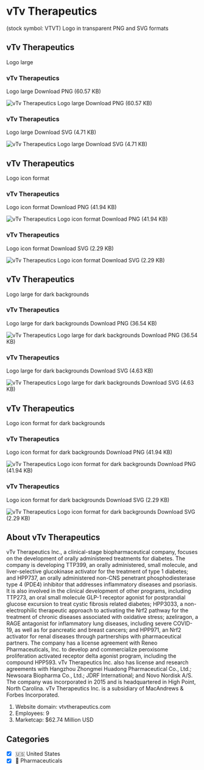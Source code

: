 # vTv Therapeutics
 (stock symbol: VTVT) Logo in transparent PNG and SVG formats

## vTv Therapeutics
 Logo large

### vTv Therapeutics
 Logo large Download PNG (60.57 KB)

![vTv Therapeutics
 Logo large Download PNG (60.57 KB)](/img/orig/VTVT_BIG-1a6c0baa.png)

### vTv Therapeutics
 Logo large Download SVG (4.71 KB)

![vTv Therapeutics
 Logo large Download SVG (4.71 KB)](/img/orig/VTVT_BIG-f9d3b99a.svg)

## vTv Therapeutics
 Logo icon format

### vTv Therapeutics
 Logo icon format Download PNG (41.94 KB)

![vTv Therapeutics
 Logo icon format Download PNG (41.94 KB)](/img/orig/VTVT-9b538381.png)

### vTv Therapeutics
 Logo icon format Download SVG (2.29 KB)

![vTv Therapeutics
 Logo icon format Download SVG (2.29 KB)](/img/orig/VTVT-cd050ce5.svg)

## vTv Therapeutics
 Logo large for dark backgrounds

### vTv Therapeutics
 Logo large for dark backgrounds Download PNG (36.54 KB)

![vTv Therapeutics
 Logo large for dark backgrounds Download PNG (36.54 KB)](/img/orig/VTVT_BIG.D-1a3e54db.png)

### vTv Therapeutics
 Logo large for dark backgrounds Download SVG (4.63 KB)

![vTv Therapeutics
 Logo large for dark backgrounds Download SVG (4.63 KB)](/img/orig/VTVT_BIG.D-1ddc43dd.svg)

## vTv Therapeutics
 Logo icon format for dark backgrounds

### vTv Therapeutics
 Logo icon format for dark backgrounds Download PNG (41.94 KB)

![vTv Therapeutics
 Logo icon format for dark backgrounds Download PNG (41.94 KB)](/img/orig/VTVT.D-d356b678.png)

### vTv Therapeutics
 Logo icon format for dark backgrounds Download SVG (2.29 KB)

![vTv Therapeutics
 Logo icon format for dark backgrounds Download SVG (2.29 KB)](/img/orig/VTVT.D-44955792.svg)

## About vTv Therapeutics


vTv Therapeutics Inc., a clinical-stage biopharmaceutical company, focuses on the development of orally administered treatments for diabetes. The company is developing TTP399, an orally administered, small molecule, and liver-selective glucokinase activator for the treatment of type 1 diabetes; and HPP737, an orally administered non-CNS penetrant phosphodiesterase type 4 (PDE4) inhibitor that addresses inflammatory diseases and psoriasis. It is also involved in the clinical development of other programs, including TTP273, an oral small molecule GLP-1 receptor agonist for postprandial glucose excursion to treat cystic fibrosis related diabetes; HPP3033, a non-electrophilic therapeutic approach to activating the Nrf2 pathway for the treatment of chronic diseases associated with oxidative stress; azeliragon, a RAGE antagonist for inflammatory lung diseases, including severe COVID-19, as well as for pancreatic and breast cancers; and HPP971, an Nrf2 activator for renal diseases through partnerships with pharmaceutical partners. The company has a license agreement with Reneo Pharmaceuticals, Inc. to develop and commercialize peroxisome proliferation activated receptor delta agonist program, including the compound HPP593. vTv Therapeutics Inc. also has license and research agreements with Hangzhou Zhongmei Huadong Pharmaceutical Co., Ltd.; Newsoara Biopharma Co., Ltd.; JDRF International; and Novo Nordisk A/S. The company was incorporated in 2015 and is headquartered in High Point, North Carolina. vTv Therapeutics Inc. is a subsidiary of MacAndrews & Forbes Incorporated.

1. Website domain: vtvtherapeutics.com
2. Employees: 9
3. Marketcap: $62.74 Million USD


## Categories
- [x] 🇺🇸 United States
- [x] 💊 Pharmaceuticals
